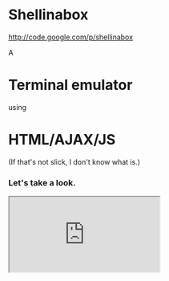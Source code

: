 # Shellinabox
http://code.google.com/p/shellinabox


A
# Terminal emulator
using
# HTML/AJAX/JS
(If that's not slick, I don't know what is.)


### Let's take a look.


<iframe src="http://localhost:4101"></iframe>
